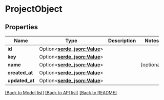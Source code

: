# ProjectObject

## Properties

Name | Type | Description | Notes
------------ | ------------- | ------------- | -------------
**id** | Option<[**serde_json::Value**](.md)> |  | 
**key** | Option<[**serde_json::Value**](.md)> |  | 
**name** | Option<[**serde_json::Value**](.md)> |  | [optional]
**created_at** | Option<[**serde_json::Value**](.md)> |  | 
**updated_at** | Option<[**serde_json::Value**](.md)> |  | 

[[Back to Model list]](../README.md#documentation-for-models) [[Back to API list]](../README.md#documentation-for-api-endpoints) [[Back to README]](../README.md)


